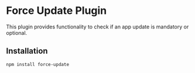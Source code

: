 # Force Update Plugin

This plugin provides functionality to check if an app update is mandatory or optional.

## Installation

```bash
npm install force-update
```
